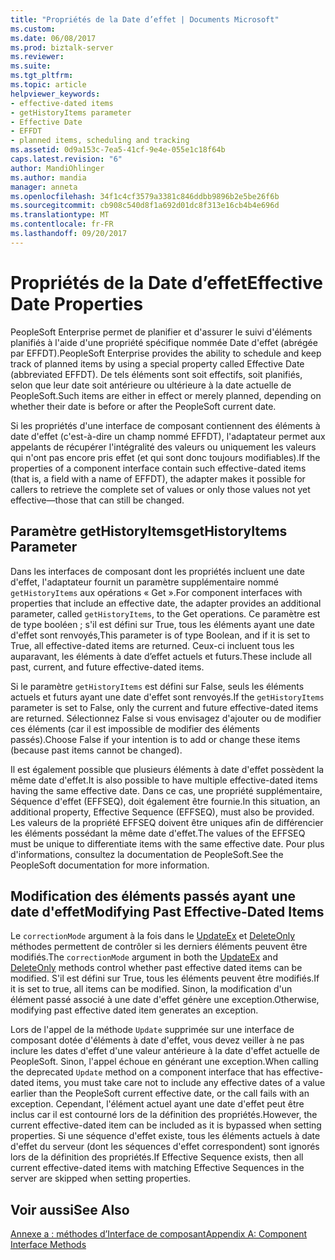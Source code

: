 ```yaml
---
title: "Propriétés de la Date d’effet | Documents Microsoft"
ms.custom: 
ms.date: 06/08/2017
ms.prod: biztalk-server
ms.reviewer: 
ms.suite: 
ms.tgt_pltfrm: 
ms.topic: article
helpviewer_keywords:
- effective-dated items
- getHistoryItems parameter
- Effective Date
- EFFDT
- planned items, scheduling and tracking
ms.assetid: 0d9a153c-7ea5-41cf-9e4e-055e1c18f64b
caps.latest.revision: "6"
author: MandiOhlinger
ms.author: mandia
manager: anneta
ms.openlocfilehash: 34f1c4cf3579a3381c846ddbb9896b2e5be26f6b
ms.sourcegitcommit: cb908c540d8f1a692d01dc8f313e16cb4b4e696d
ms.translationtype: MT
ms.contentlocale: fr-FR
ms.lasthandoff: 09/20/2017
---
```

# <a name="effective-date-properties"></a><span data-ttu-id="38822-102">Propriétés de la Date d’effet</span><span class="sxs-lookup"><span data-stu-id="38822-102">Effective Date Properties</span></span>
<span data-ttu-id="38822-103">PeopleSoft Enterprise permet de planifier et d'assurer le suivi d'éléments planifiés à l'aide d'une propriété spécifique nommée Date d'effet (abrégée par EFFDT).</span><span class="sxs-lookup"><span data-stu-id="38822-103">PeopleSoft Enterprise provides the ability to schedule and keep track of planned items by using a special property called Effective Date (abbreviated EFFDT).</span></span> <span data-ttu-id="38822-104">De tels éléments sont soit effectifs, soit planifiés, selon que leur date soit antérieure ou ultérieure à la date actuelle de PeopleSoft.</span><span class="sxs-lookup"><span data-stu-id="38822-104">Such items are either in effect or merely planned, depending on whether their date is before or after the PeopleSoft current date.</span></span>  
  
 <span data-ttu-id="38822-105">Si les propriétés d'une interface de composant contiennent des éléments à date d'effet (c'est-à-dire un champ nommé EFFDT), l'adaptateur permet aux appelants de récupérer l'intégralité des valeurs ou uniquement les valeurs qui n'ont pas encore pris effet (et qui sont donc toujours modifiables).</span><span class="sxs-lookup"><span data-stu-id="38822-105">If the properties of a component interface contain such effective-dated items (that is, a field with a name of EFFDT), the adapter makes it possible for callers to retrieve the complete set of values or only those values not yet effective—those that can still be changed.</span></span>  
  
## <a name="gethistoryitems-parameter"></a><span data-ttu-id="38822-106">Paramètre getHistoryItems</span><span class="sxs-lookup"><span data-stu-id="38822-106">getHistoryItems Parameter</span></span>  
 <span data-ttu-id="38822-107">Dans les interfaces de composant dont les propriétés incluent une date d'effet, l'adaptateur fournit un paramètre supplémentaire nommé `getHistoryItems` aux opérations « Get ».</span><span class="sxs-lookup"><span data-stu-id="38822-107">For component interfaces with properties that include an effective date, the adapter provides an additional parameter, called `getHistoryItems`, to the Get operations.</span></span> <span data-ttu-id="38822-108">Ce paramètre est de type booléen ; s'il est défini sur True, tous les éléments ayant une date d'effet sont renvoyés,</span><span class="sxs-lookup"><span data-stu-id="38822-108">This parameter is of type Boolean, and if it is set to True, all effective-dated items are returned.</span></span> <span data-ttu-id="38822-109">Ceux-ci incluent tous les auparavant, les éléments à date d’effet actuels et futurs.</span><span class="sxs-lookup"><span data-stu-id="38822-109">These include all past, current, and future effective-dated items.</span></span>  
  
 <span data-ttu-id="38822-110">Si le paramètre `getHistoryItems` est défini sur False, seuls les éléments actuels et futurs ayant une date d'effet sont renvoyés.</span><span class="sxs-lookup"><span data-stu-id="38822-110">If the `getHistoryItems` parameter is set to False, only the current and future effective-dated items are returned.</span></span> <span data-ttu-id="38822-111">Sélectionnez False si vous envisagez d'ajouter ou de modifier ces éléments (car il est impossible de modifier des éléments passés).</span><span class="sxs-lookup"><span data-stu-id="38822-111">Choose False if your intention is to add or change these items (because past items cannot be changed).</span></span>  
  
 <span data-ttu-id="38822-112">Il est également possible que plusieurs éléments à date d'effet possèdent la même date d'effet.</span><span class="sxs-lookup"><span data-stu-id="38822-112">It is also possible to have multiple effective-dated items having the same effective date.</span></span> <span data-ttu-id="38822-113">Dans ce cas, une propriété supplémentaire, Séquence d'effet (EFFSEQ), doit également être fournie.</span><span class="sxs-lookup"><span data-stu-id="38822-113">In this situation, an additional property, Effective Sequence (EFFSEQ), must also be provided.</span></span> <span data-ttu-id="38822-114">Les valeurs de la propriété EFFSEQ doivent être uniques afin de différencier les éléments possédant la même date d'effet.</span><span class="sxs-lookup"><span data-stu-id="38822-114">The values of the EFFSEQ must be unique to differentiate items with the same effective date.</span></span> <span data-ttu-id="38822-115">Pour plus d'informations, consultez la documentation de PeopleSoft.</span><span class="sxs-lookup"><span data-stu-id="38822-115">See the PeopleSoft documentation for more information.</span></span>  
  
## <a name="modifying-past-effective-dated-items"></a><span data-ttu-id="38822-116">Modification des éléments passés ayant une date d'effet</span><span class="sxs-lookup"><span data-stu-id="38822-116">Modifying Past Effective-Dated Items</span></span>  
 <span data-ttu-id="38822-117">Le `correctionMode` argument à la fois dans le [UpdateEx](../core/updateex-method.md) et [DeleteOnly](../core/deleteonly-method.md) méthodes permettent de contrôler si les derniers éléments peuvent être modifiés.</span><span class="sxs-lookup"><span data-stu-id="38822-117">The `correctionMode` argument in both the [UpdateEx](../core/updateex-method.md) and [DeleteOnly](../core/deleteonly-method.md) methods control whether past effective dated items can be modified.</span></span> <span data-ttu-id="38822-118">S'il est défini sur True, tous les éléments peuvent être modifiés.</span><span class="sxs-lookup"><span data-stu-id="38822-118">If it is set to true, all items can be modified.</span></span> <span data-ttu-id="38822-119">Sinon, la modification d'un élément passé associé à une date d'effet génère une exception.</span><span class="sxs-lookup"><span data-stu-id="38822-119">Otherwise, modifying past effective dated item generates an exception.</span></span>  
  
 <span data-ttu-id="38822-120">Lors de l'appel de la méthode `Update` supprimée sur une interface de composant dotée d'éléments à date d'effet, vous devez veiller à ne pas inclure les dates d'effet d'une valeur antérieure à la date d'effet actuelle de PeopleSoft. Sinon, l'appel échoue en générant une exception.</span><span class="sxs-lookup"><span data-stu-id="38822-120">When calling the deprecated `Update` method on a component interface that has effective-dated items, you must take care not to include any effective dates of a value earlier than the PeopleSoft current effective date, or the call fails with an exception.</span></span> <span data-ttu-id="38822-121">Cependant, l'élément actuel ayant une date d'effet peut être inclus car il est contourné lors de la définition des propriétés.</span><span class="sxs-lookup"><span data-stu-id="38822-121">However, the current effective-dated item can be included as it is bypassed when setting properties.</span></span> <span data-ttu-id="38822-122">Si une séquence d'effet existe, tous les éléments actuels à date d'effet du serveur (dont les séquences d'effet correspondent) sont ignorés lors de la définition des propriétés.</span><span class="sxs-lookup"><span data-stu-id="38822-122">If Effective Sequence exists, then all current effective-dated items with matching Effective Sequences in the server are skipped when setting properties.</span></span>  
  
## <a name="see-also"></a><span data-ttu-id="38822-123">Voir aussi</span><span class="sxs-lookup"><span data-stu-id="38822-123">See Also</span></span>  
 [<span data-ttu-id="38822-124">Annexe a : méthodes d’Interface de composant</span><span class="sxs-lookup"><span data-stu-id="38822-124">Appendix A: Component Interface Methods</span></span>](../core/appendix-a-component-interface-methods.md)